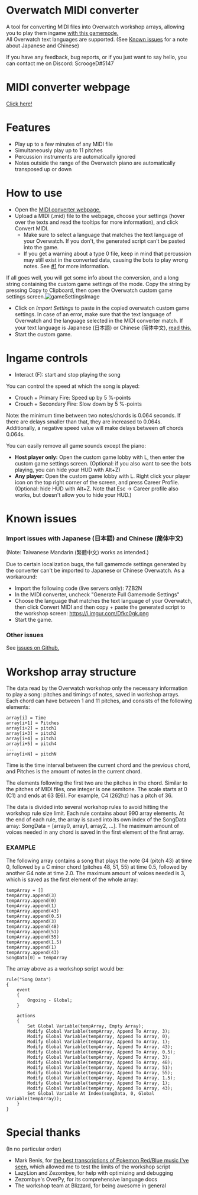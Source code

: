 # Overwatch MIDI converter
A tool for converting MIDI files into Overwatch workshop arrays, allowing you to play them ingame [with this gamemode.](https://workshop.elohell.gg/UyppVEAxuslMuna/Overwatch+MIDI+Pianist/)  
All Overwatch text languages are supported. (See [Known issues](#known-issues) for a note about Japanese and Chinese)  

If you have any feedback, bug reports, or if you just want to say hello, you can contact me on Discord: ScroogeD#5147

# MIDI converter webpage
[Click here!](https://scrooged2.github.io/owmidiconverter/converter)

# Features

- Play up to a few minutes of any MIDI file
- Simultaneously play up to 11 pitches
- Percussion instruments are automatically ignored
- Notes outside the range of the Overwatch piano are automatically transposed up or down

# How to use
- Open the [MIDI converter webpage.](https://scrooged2.github.io/owmidiconverter/converter)
- Upload a MIDI (.mid) file to the webpage, choose your settings (hover over the texts and read the tooltips for more information), and click Convert MIDI.
  - Make sure to select a language that matches the text language of your Overwatch. If you don't, the generated script can't be pasted into the game.
  - If you get a warning about a type 0 file, keep in mind that percussion may still exist in the converted data, causing the bots to play wrong notes. See [#1](https://github.com/ScroogeD2/owmidiconverter/issues/1) for more information.

If all goes well, you will get some info about the conversion, and a long string containing the custom game settings of the mode. Copy the string by pressing Copy to Clipboard, then open the Overwatch custom game settings screen.![gameSettingsImage](https://i.imgur.com/OqkaGqe.png)  

- Click on *Import Settings* to paste in the copied overwatch custom game settings. In case of an error, make sure that the text language of Overwatch and the language selected in the MIDI converter match. If your text language is Japanese (日本語) or Chinese (简体中文), [read this.](#known-issues)
- Start the custom game.


# Ingame controls

- Interact (F): start and stop playing the song

You can control the speed at which the song is played:
- Crouch + Primary Fire: Speed up by 5 %-points
- Crouch + Secondary Fire: Slow down by 5 %-points  

Note: the minimum time between two notes/chords is 0.064 seconds. If there are delays smaller than that, they are increased to 0.064s. Additionally, a negative speed value will make delays between *all* chords 0.064s.

You can easily remove all game sounds except the piano:
- **Host player only:** Open the custom game lobby with L, then enter the custom game settings screen. (Optional: if you also want to see the bots playing, you can hide your HUD with Alt+Z)
- **Any player:** Open the custom game lobby with L. Right click your player icon on the top right corner of the screen, and press Career Profile. (Optional: hide HUD with Alt+Z. Note that Esc -> Career profile also works, but doesn't allow you to hide your HUD.)


# Known issues

### Import issues with Japanese (日本語) and Chinese (简体中文)
(Note: Taiwanese Mandarin (繁體中文) works as intended.)  

Due to certain localization bugs, the full gamemode settings generated by the converter can't be imported to Japanese or Chinese Overwatch. As a workaround:
  - Import the following code (live servers only): 7ZB2N
  - In the MIDI converter, uncheck "Generate Full Gamemode Settings"
  - Choose the language that matches the text language of your Overwatch, then click Convert MIDI and then copy + paste the generated script to the workshop screen: https://i.imgur.com/Dfkc0gk.png
  - Start the game.

### Other issues
See [issues on Github.](https://github.com/ScroogeD2/owmidiconverter/issues)  


# Workshop array structure

The data read by the Overwatch workshop only the necessary information to play a song: pitches and timings of notes, saved in workshop arrays. Each chord can have between 1 and 11 pitches, and consists of the following elements:

```
array[i] = Time
array[i+1] = Pitches
array[i+2] = pitch1
array[i+3] = pitch2
array[i+4] = pitch3
array[i+5] = pitch4
...
array[i+N] = pitchN
```

Time is the time interval between the current chord and the previous chord, and Pitches is the amount of notes in the current chord.

The elements following the first two are the pitches in the chord. Similar to the pitches of MIDI files, one integer is one semitone. The scale starts at 0 (C1) and ends at 63 (E6). For example, C4 (262hz) has a pitch of 36.

The data is divided into several workshop rules to avoid hitting the workshop rule size limit. Each rule contains about 990 array elements. At the end of each rule, the array is saved into its own index of the SongData array: SongData = [array0, array1, array2, ...]. The maximum amount of voices needed in any chord is saved in the first element of the first array.

### EXAMPLE
The following array contains a song that plays the note G4 (pitch 43) at time 0, followed by a C minor chord (pitches 48, 51, 55) at time 0.5, followed by another G4 note at time 2.0. The maximum amount of voices needed is 3, which is saved as the first element of the whole array:

```
tempArray = []
tempArray.append(3)
tempArray.append(0)
tempArray.append(1)
tempArray.append(43)
tempArray.append(0.5)
tempArray.append(3)
tempArray.append(48)
tempArray.append(51)
tempArray.append(55)
tempArray.append(1.5)
tempArray.append(1)
tempArray.append(43)
SongData[0] = tempArray
```

The array above as a workshop script would be:

```
rule("Song Data")
{
	event
	{
		Ongoing - Global;
	}

	actions
	{
		Set Global Variable(tempArray, Empty Array);
		Modify Global Variable(tempArray, Append To Array, 3);
		Modify Global Variable(tempArray, Append To Array, 0);
		Modify Global Variable(tempArray, Append To Array, 1);
		Modify Global Variable(tempArray, Append To Array, 43);
		Modify Global Variable(tempArray, Append To Array, 0.5);
		Modify Global Variable(tempArray, Append To Array, 3);
		Modify Global Variable(tempArray, Append To Array, 48);
		Modify Global Variable(tempArray, Append To Array, 51);
		Modify Global Variable(tempArray, Append To Array, 55);
		Modify Global Variable(tempArray, Append To Array, 1.5);
		Modify Global Variable(tempArray, Append To Array, 1);
		Modify Global Variable(tempArray, Append To Array, 43);
		Set Global Variable At Index(songData, 0, Global Variable(tempArray));
	}
}
```

# Special thanks
(In no particular order)
- Mark Benis, for [the best transcriptions of Pokemon Red/Blue music I've seen](https://youtu.be/2WG9V6C1Aew), which allowed me to test the limits of the workshop script
- LazyLion and Zezombye, for help with optimizing and debugging
- Zezombye's OverPy, for its comprehensive language docs
- The workshop team at Blizzard, for being awesome in general
